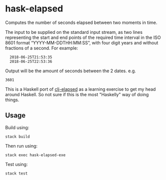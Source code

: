 # hask-elapsed

Computes the number of seconds elapsed between two moments in time.

The input to be supplied on the standard input stream, as two lines representing the start and end points of the 
required time interval in the ISO 8601 format “YYYY-MM-DDTHH:MM:SS”, with four digit years and without fractions 
of a second. For example:

      2018-06-25T21:53:35
      2018-06-25T22:53:36

Output will be the amount of seconds between the 2 dates. e.g.

    3601
    
This is a Haskell port of [clj-elapsed](https://github.com/eraf2135/clj-elapsed) as a learning exercise to get my
head around Haskell. So not sure if this is the most "Haskelly" way of doing things.

## Usage
Build using:

    stack build 
    
Then run using:

    stack exec hask-elapsed-exe
    
Test using:
    
    stack test
